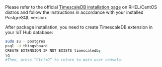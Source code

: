 Please refer to the official [TimescaleDB installation page](https://docs.timescale.com/latest/getting-started/installation/rhel-centos/installation-yum) on RHEL/CentOS distros and follow the instructions in accordance with your installed PostgreSQL version.

After package installation, you need to create TimescaleDB extension in your IoT Hub database:
```bash
sudo su - postgres
psql -d thingsboard
CREATE EXTENSION IF NOT EXISTS timescaledb;
\q
#Then, press “Ctrl+D” to return to main user console.
```